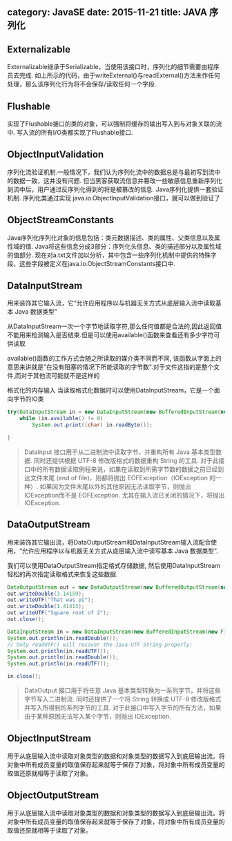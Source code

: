 category: JavaSE
date: 2015-11-21
title: JAVA 序列化
---

## Externalizable 
Externalizable继承于Serializable，当使用该接口时，序列化的细节需要由程序员去完成. 如上所示的代码，由于writeExternal()与readExternal()方法未作任何处理，那么该序列化行为将不会保存/读取任何一个字段. 

## Flushable 
实现了Flushable接口的类的对象，可以强制将缓存的输出写入到与对象关联的流中. 写入流的所有I/O类都实现了Flushable接口. 

## ObjectInputValidation 
序列化流验证机制.一般情况下，我们认为序列化流中的数据总是与最初写到流中的数据一致，这并没有问题. 但当黑客获取流信息并篡改一些敏感信息重新序列化到流中后，用户通过反序列化得到的将是被篡改的信息. Java序列化提供一套验证机制. 序列化类通过实现 java.io.ObjectInputValidation接口，就可以做到验证了

## ObjectStreamConstants 
Java序列化序列化对象的信息包括：类元数据描述、类的属性、父类信息以及属性域的值. Java将这些信息分成3部分：序列化头信息、类的描述部分以及属性域的值部分. 现在对a.txt文件加以分析，其中包含一些序列化机制中提供的特殊字段，这些字段被定义在java.io.ObjectStreamConstants接口中.  

## DataInputStream 
用来装饰其它输入流，它“允许应用程序以与机器无关方式从底层输入流中读取基本 Java 数据类型”

从DataInputStream一次一个字节地读取字符,那么任何值都是合法的,因此返回值不能用来检测输入是否结束.但是可以使用available()函数来查看还有多少字符可供读取

available()函数的工作方式会随之所读取的媒介类不同而不同, 该函数从字面上的意思来讲就是"在没有阻塞的情况下所能读取的字节数".对于文件这指的是整个文件,而对于其他流可能就不是这样的

格式化的内存输入 当读取格式化数据时可以使用DataInputStream，它是一个面向字节的IO类
```java
try(DataInputStream in = new DataInputStream(new BufferedInputStream(new FileInputStream(TestDataInputStream.class.getCanonicalName())));) {
	while (in.available() != 0)
		System.out.print((char) in.readByte());
	
}
```
> DataInput 接口用于从二进制流中读取字节，并重构所有 Java 基本类型数据. 同时还提供根据 UTF-8 修改版格式的数据重构 String 的工具. 对于此接口中的所有数据读取例程来说，如果在读取到所需字节数的数据之前已经到达文件末尾 (end of file)，则都将抛出 EOFException（IOException 的一种）. 如果因为文件末尾以外的其他原因无法读取字节，则抛出 IOException而不是 EOFException. 尤其在输入流已关闭的情况下，将抛出 IOException. 

## DataOutputStream 
用来装饰其它输出流，将DataOutputStream和DataInputStream输入流配合使用，“允许应用程序以与机器无关方式从底层输入流中读写基本 Java 数据类型”. 

我们可以使用DataOutputStream指定格式存储数据, 然后使用DataInputStream轻松的再次指定读取格式来恢复这些数据.
```java
DataOutputStream out = new DataOutputStream(new BufferedOutputStream(new FileOutputStream("Data.txt")));
out.writeDouble(3.14159);
out.writeUTF("That was pi");
out.writeDouble(1.41413);
out.writeUTF("Square root of 2");
out.close();

DataInputStream in = new DataInputStream(new BufferedInputStream(new FileInputStream("Data.txt")));
System.out.println(in.readDouble());
// Only readUTF() will recover the Java-UTF String properly:
System.out.println(in.readUTF());
System.out.println(in.readDouble());
System.out.println(in.readUTF());

in.close();
```
> DataOutput 接口用于将任意 Java 基本类型转换为一系列字节，并将这些字节写入二进制流. 同时还提供了一个将 String 转换成 UTF-8 修改版格式并写入所得到的系列字节的工具. 对于此接口中写入字节的所有方法，如果由于某种原因无法写入某个字节，则抛出 IOException.

## ObjectInputStream 
用于从底层输入流中读取对象类型的数据和对象类型的数据写入到底层输出流。将对象中所有成员变量的取值保存起来就等于保存了对象，将对象中所有成员变量的取值还原就相等于读取了对象。

## ObjectOutputStream 
用于从底层输入流中读取对象类型的数据和对象类型的数据写入到底层输出流。将对象中所有成员变量的取值保存起来就等于保存了对象，将对象中所有成员变量的取值还原就相等于读取了对象。 